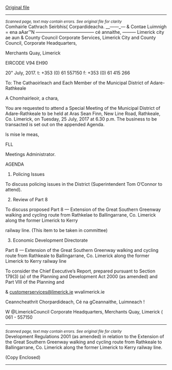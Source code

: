 [Original file](https://www.limerick.ie/sites/default/files/media/documents/2017-07/Agenda%2025th%20July%252c%202017%20%281%29.pdf)

---
*<small>Scanned page, text may contain errors. See original file for clarity</small>*  
Comhairle Cathrach Seirbhis{ Corpardideacha.
__——_— & Contae Luimnigh = ena
aAar™N ————————————— cé annaithe,
——— Limerick city ae aun
& County Council
Corporate Services,
Limerick City and County Council,
Corporate Headquarters,

Merchants Quay,
Limerick

EIRCODE V94 EH90

20" July, 2017.
t: +353 (0) 61 557150
f: +353 (0) 61 415 266

To: The Cathaoirleach and Each Member of the Municipal District of Adare-Rathkeale

A Chomhairleoir, a chara,

You are requested to attend a Special Meeting of the Municipal District of Adare-Rathkeale to be
held at Aras Sean Finn, New Line Road, Rathkeale, Co. Limerick, on Tuesday, 25 July, 2017 at 6.30
p.m. The business to be transacted is set out on the appended Agenda.

ls mise le meas,

FLL

Meetings Administrator.

AGENDA

1. Policing Issues

To discuss policing issues in the District (Superintendent Tom O’Connor to attend).

2. Review of Part 8

To discuss proposed Part 8 — Extension of the Great Southern Greenway walking and cycling
route from Rathkelae to Ballingarrane, Co. Limerick along the former Limerick to Kerry

railway line.
(This item to be taken in committee)

3. Economic Development Directorate

Part 8 — Extension of the Great Southern Greenway walking and cycling route from
Rathkeale to Ballingarrane, Co. Limerick along the former Limerick to Kerry railway line

To consider the Chief Executive’s Report, prepared pursuant to Section 179(3) (a) of the
Planning and Development Act 2000 (as amended) and Part VIII of the Planning and

& customerservices@limerick.ie
 wvalimerick.ie

Ceanncheathrit Chorpardideach, Cé na gCeannaithe, Luimneach !

W @LimerickCouncil
Corporate Headquarters, Merchants Quay, Limerick ( 061 - 557150


---
*<small>Scanned page, text may contain errors. See original file for clarity</small>*  
Development Regulations 2001 (as amended) in relation to the Extension of the Great
Southern Greenway walking and cycling route from Rathkeale to Ballingarrane, Co. Limerick
along the former Limerick to Kerry railway line.

(Copy Enclosed)


---
